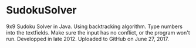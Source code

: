 # SudokuSolver
9x9 Sudoku Solver in Java. Using backtracking algorithm.
Type numbers into the textfields. Make sure the input has no conflict, or the program won't run.
Developped in late 2012. Uploaded to GitHub on June 27, 2017.
